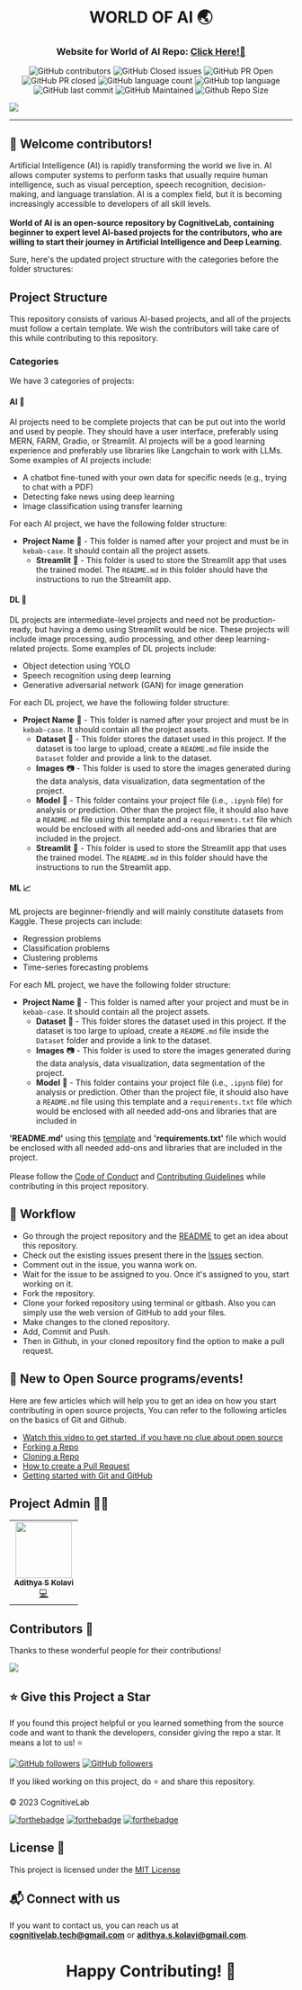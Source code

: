 <div align="center">
  <h1>WORLD OF AI 🌏</h1>
  <h3>Website for World of AI Repo: <a href="https://www.cognitivelab.tech/">Click Here!🎯</a></h3>
</div>

<div align="center">

![GitHub contributors](https://img.shields.io/github/contributors/CognitiveLab-io/World-of-AI?style=for-the-badge&color=blue)
![GitHub Closed issues](https://img.shields.io/github/issues-closed-raw/CognitiveLab-io/World-of-AI?style=for-the-badge&color=brightgreen)
![GitHub PR Open](https://img.shields.io/github/issues-pr/CognitiveLab-io/World-of-AI?style=for-the-badge&color=aqua)
![GitHub PR closed](https://img.shields.io/github/issues-pr-closed-raw/CognitiveLab-io/World-of-AI?style=for-the-badge&color=blue)
![GitHub language count](https://img.shields.io/github/languages/count/CognitiveLab-io/World-of-AI?style=for-the-badge&color=brightgreen)
![GitHub top language](https://img.shields.io/github/languages/top/CognitiveLab-io/World-of-AI?style=for-the-badge&color=aqua)
![GitHub last commit](https://img.shields.io/github/last-commit/CognitiveLab-io/World-of-AI?style=for-the-badge&color=blue)
![GitHub Maintained](https://img.shields.io/badge/Maintained%3F-yes-brightgreen.svg?style=for-the-badge)
![Github Repo Size](https://img.shields.io/github/repo-size/CognitiveLab-io/World-of-AI?style=for-the-badge&color=aqua)

</div>

![](https://github.com/CognitiveLab-io/World-of-AI/blob/main/.github/Assets/World-of-AI.png)

---

## 🔴 Welcome contributors!

Artificial Intelligence (AI) is rapidly transforming the world we live in. AI allows computer systems to perform tasks that usually require human intelligence, such as visual perception, speech recognition, decision-making, and language translation. AI is a complex field, but it is becoming increasingly accessible to developers of all skill levels. </br> </br>
**World of AI is an open-source repository by CognitiveLab, containing beginner to expert level AI-based projects for the contributors, who are willing to start their journey in Artificial Intelligence and Deep Learning.**

Sure, here's the updated project structure with the categories before the folder structures:

## Project Structure

This repository consists of various AI-based projects, and all of the projects must follow a certain template. We wish the contributors will take care of this while contributing to this repository.

### Categories

We have 3 categories of projects:

#### AI 🧠

AI projects need to be complete projects that can be put out into the world and used by people. They should have a user interface, preferably using MERN, FARM, Gradio, or Streamlit. AI projects will be a good learning experience and preferably use libraries like Langchain to work with LLMs. Some examples of AI projects include:

- A chatbot fine-tuned with your own data for specific needs (e.g., trying to chat with a PDF)
- Detecting fake news using deep learning
- Image classification using transfer learning

For each AI project, we have the following folder structure:

- **Project Name** 📁 - This folder is named after your project and must be in `kebab-case`. It should contain all the project assets.
  - **Streamlit** 🚀 - This folder is used to store the Streamlit app that uses the trained model. The `README.md` in this folder should have the instructions to run the Streamlit app.

#### DL 🤖

DL projects are intermediate-level projects and need not be production-ready, but having a demo using Streamlit would be nice. These projects will include image processing, audio processing, and other deep learning-related projects. Some examples of DL projects include:

- Object detection using YOLO
- Speech recognition using deep learning
- Generative adversarial network (GAN) for image generation

For each DL project, we have the following folder structure:

- **Project Name** 📁 - This folder is named after your project and must be in `kebab-case`. It should contain all the project assets.
  - **Dataset** 📁 - This folder stores the dataset used in this project. If the dataset is too large to upload, create a `README.md` file inside the `Dataset` folder and provide a link to the dataset.
  - **Images** 📷 - This folder is used to store the images generated during the data analysis, data visualization, data segmentation of the project.
  - **Model** 🤖 - This folder contains your project file (i.e., `.ipynb` file) for analysis or prediction. Other than the project file, it should also have a `README.md` file using this template and a `requirements.txt` file which would be enclosed with all needed add-ons and libraries that are included in the project.
  - **Streamlit** 🚀 - This folder is used to store the Streamlit app that uses the trained model. The `README.md` in this folder should have the instructions to run the Streamlit app.

#### ML 📈

ML projects are beginner-friendly and will mainly constitute datasets from Kaggle. These projects can include:

- Regression problems
- Classification problems
- Clustering problems
- Time-series forecasting problems

For each ML project, we have the following folder structure:

- **Project Name** 📁 - This folder is named after your project and must be in `kebab-case`. It should contain all the project assets.
  - **Dataset** 📁 - This folder stores the dataset used in this project. If the dataset is too large to upload, create a `README.md` file inside the `Dataset` folder and provide a link to the dataset.
  - **Images** 📷 - This folder is used to store the images generated during the data analysis, data visualization, data segmentation of the project.
  - **Model** 🤖 - This folder contains your project file (i.e., `.ipynb` file) for analysis or prediction. Other than the project file, it should also have a `README.md` file using this template and a `requirements.txt` file which would be enclosed with all needed add-ons and libraries that are included in

**'README.md'** using this [template](https://github.com/CognitiveLab-io/World-of-AI/blob/main/.github/readme_template.md) and **'requirements.txt'** file which would be enclosed with all needed add-ons and libraries that are included in the project.</br></br>
Please follow the [Code of Conduct](https://github.com/CognitiveLab-io/World-of-AI/blob/main/CODE_OF_CONDUCT.md) and [Contributing Guidelines](https://github.com/CognitiveLab-io/World-of-AI/blob/main/CONTRIBUTING.md) while contributing in this project repository.

## 🧮 Workflow

- Go through the project repository and the [README](https://github.com/CognitiveLab-io/World-of-AI/blob/main/README.md) to get an idea about this repository.
- Check out the existing issues present there in the [Issues](https://github.com/CognitiveLab-io/World-of-AI/issues) section.
- Comment out in the issue, you wanna work on.
- Wait for the issue to be assigned to you. Once it's assigned to you, start working on it.
- Fork the repository.
- Clone your forked repository using terminal or gitbash. Also you can simply use the web version of GitHub to add your files.
- Make changes to the cloned repository.
- Add, Commit and Push.
- Then in Github, in your cloned repository find the option to make a pull request.

## 🤔 New to Open Source programs/events!

Here are few articles which will help you to get an idea on how you start contributing in open source projects,
You can refer to the following articles on the basics of Git and Github.

- [Watch this video to get started, if you have no clue about open source](https://youtu.be/SYtPC9tHYyQ)
- [Forking a Repo](https://help.github.com/en/github/getting-started-with-github/fork-a-repo)
- [Cloning a Repo](https://help.github.com/en/desktop/contributing-to-projects/creating-a-pull-request)
- [How to create a Pull Request](https://opensource.com/article/19/7/create-pull-request-github)
- [Getting started with Git and GitHub](https://towardsdatascience.com/getting-started-with-git-and-github-6fcd0f2d4ac6)

## Project Admin 👨‍💼

<div align="center">
  <table>
    <tr>
      <td align="center"><a href="https://github.com/adithya-s-k"><img src="https://avatars.githubusercontent.com/u/27956426?s=400&u=582ecb2d706a63fc67eb1b54579c7ab19cf391fd&v=4" width="100px;" alt=""/><br /><sub><b>Adithya S Kolavi</b></sub></a><br /><a href="https://github.com/CognitiveLab-io/World-of-AI/commits?author=adithya-s-k" title="Code">💻</a></td>
    </tr>
  </table>
</div>

## Contributors 🌟

Thanks to these wonderful people for their contributions!

<a href="https://github.com/CognitiveLab-io/World-of-AI/graphs/contributors">
  <img src="https://contrib.rocks/image?repo=CognitiveLab-io/World-of-AI" />
</a>

## ⭐ Give this Project a Star

If you found this project helpful or you learned something from the source code and want to thank the developers, consider giving the repo a star. It means a lot to us! :star:

[![GitHub followers](https://img.shields.io/github/followers/CognitiveLab-io.svg?label=Follow%20CognitiveLab-io&style=social)](https://github.com/CognitiveLab-io/)
[![GitHub followers](https://img.shields.io/github/followers/adithya-s-k.svg?label=Follow%20adithya-s-k&style=social)](https://github.com/adithya-s-k/)

If you liked working on this project, do ⭐ and share this repository.

© 2023 CognitiveLab

[![forthebadge](https://forthebadge.com/images/badges/built-with-love.svg)](https://forthebadge.com) [![forthebadge](https://forthebadge.com/images/badges/built-by-developers.svg)](https://forthebadge.com) [![forthebadge](https://forthebadge.com/images/badges/built-with-swag.svg)](https://forthebadge.com)

## License 📝

This project is licensed under the [MIT License](https://github.com/CognitiveLab-io/World-of-AI/blob/main/LICENSE)

## 📬 Connect with us

If you want to contact us, you can reach us at **cognitivelab.tech@gmail.com** or **adithya.s.kolavi@gmail.com**.

<div align="center">
  <h1>Happy Contributing! 🚀</h1>
</div>
